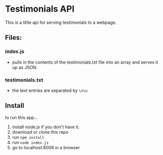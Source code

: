 # Testimonials API

This is a little api for serving testimonials to a webpage.

## Files:

### index.js
- pulls in the contents of the testimonials.txt file into an array and serves it up as JSON.


### testimonials.txt
- the text entries are separated by <code>\n\n</code>

## Install
to run this app...
1. install node.js if you don't have it.
2. download or clone this repo
3. run <code>npm install</code>
4. run <code>node index.js</code>
5. go to localhost:8008 in a browser

